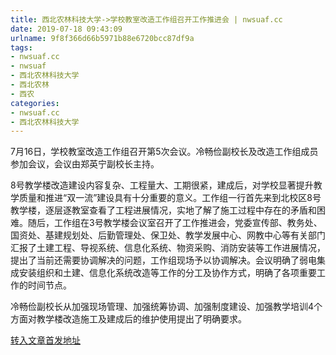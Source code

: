 ```yaml
---
title: 西北农林科技大学->学校教室改造工作组召开工作推进会 | nwsuaf.cc
date: 2019-07-18 09:43:09
urlname: 9f8f366d66b5971b88e6720bcc87df9a
tags: 
- nwsuaf.cc
- nwsuaf
- 西北农林科技大学
- 西北农林
- 西农
categories:
- nwsuaf.cc
- 西北农林科技大学
---
```



7月16日，学校教室改造工作组召开第5次会议。冷畅俭副校长及改造工作组成员参加会议，会议由郑英宁副校长主持。

8号教学楼改造建设内容复杂、工程量大、工期很紧，建成后，对学校显著提升教学质量和推进“双一流”建设具有十分重要的意义。工作组一行首先来到北校区8号教学楼，逐层逐教室查看了工程进展情况，实地了解了施工过程中存在的矛盾和困难。随后，工作组在3号教学楼会议室召开了工作推进会，党委宣传部、教务处、国资处、基建规划处、后勤管理处、保卫处、教学发展中心、网教中心等有关部门汇报了土建工程、导视系统、信息化系统、物资采购、消防安装等工作进展情况，提出了当前还需要协调解决的问题，工作组现场予以协调解决。会议明确了弱电集成安装组织和土建、信息化系统改造等工作的分工及协作方式，明确了各项重要工作的时间节点。

冷畅俭副校长从加强现场管理、加强统筹协调、加强制度建设、加强教学培训4个方面对教学楼改造施工及建成后的维护使用提出了明确要求。





[转入文章首发地址](https://news.nwsuaf.edu.cn/xnxw/91028.htm)